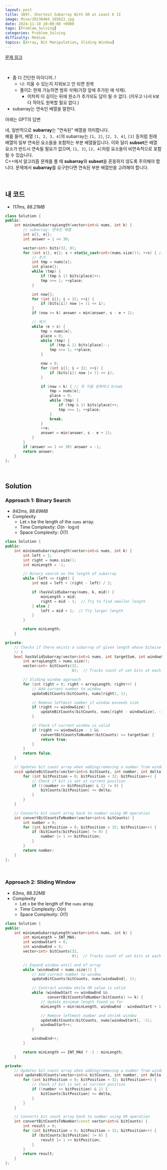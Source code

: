 ```yaml
---
layout: post
title: 3097. Shortest Subarray With OR at Least K II
image: Mine/20230404_185822.jpg
date: 2024-11-10 20:00:00 +0900
tags: [Problem_Solving]
categories: Problem_Solving
difficulty: Medium
topics: [Array, Bit Manipulation, Sliding Window]
---
```


[문제 링크](https://leetcode.com/problems/shortest-subarray-with-or-at-least-k-ii/description/?envType=daily-question&envId=2024-11-10)

<br/>

- 좀 더 간단한 아이디어..!
  - 나: 지울 수 있는지 지워보고 안 되면 원복
  - 풀이2: 현재 가능하면 범위 삭제(가장 앞에 추가된 애 삭제).
    - 어차피 이 길이는 뒤에 원소가 추가되도 답이 될 수 없다. (지우고 나서 k보다 작아도 원복할 필요 없다.)
- subarray는 연속인 배열을 말한다. 

아래는 GPT의 답변

네, 일반적으로 **subarray**는 "연속된" 배열을 의미합니다.  
예를 들어, 배열 `[1, 2, 3, 4]`의 subarray는 `[1, 2]`, `[2, 3, 4]`, `[3]` 등처럼 원래 배열의 일부 연속된 요소들을 포함하는 부분 배열들입니다. 이와 달리 **subset**은 배열 요소가 반드시 연속될 필요가 없으며, `[1, 3]`, `[2, 4]`처럼 요소들이 비연속적으로 포함될 수 있습니다.  
C++에서 알고리즘 문제를 풀 때 **subarray**와 **subset**을 혼동하지 않도록 주의해야 합니다. 문제에서 **subarray**를 요구한다면 연속된 부분 배열만을 고려해야 합니다.

<br/>

## 내 코드
- *117ms, 88.21MB*

```cpp
class Solution {
public:
	int minimumSubarrayLength(vector<int>& nums, int k) {
		// subarray: 연속인 배열
		int s{}, e{};
		int answer = 1 << 30;

		vector<int> bits(32, 0);
		for (int s{}, e{}; s < static_cast<int>(nums.size()); ++s) { // [e, s]
			// 추가
			int tmp = nums[s];
			int place{};
			while (tmp) {
				if (tmp & 1) bits[place]++;
				tmp >>= 1; ++place;
			}

			int now{};
			for (int i{}; i < 32; ++i) {
				if (bits[i]) now |= (1 << i);
			}
			if (now >= k) answer = min(answer, s - e + 1);

			// 제거
			while (e < s) {
				tmp = nums[e];
				place = 0;
				while (tmp) {
					if (tmp & 1) bits[place]--;
					tmp >>= 1; ++place;
				}

				now = 0;
				for (int i{}; i < 32; ++i) {
					if (bits[i]) now |= (1 << i);
				}

				if (now < k) { // 못 지움 원복하고 break
					tmp = nums[e];
					place = 0;
					while (tmp) {
						if (tmp & 1) bits[place]++;
						tmp >>= 1; ++place;
					}
					break;
				}
				++e;
				answer = min(answer, s - e + 1);
			}
		}
		if (answer == 1 << 30) answer = -1;
		return answer;
	}
};
```
<br/>

## Solution

### Approach 1: Binary Search
- *842ms, 88.69MB*
- Complexity
  - Let `n` be the length of the `nums` array.
  - Time Complexity: $O(n \cdot \log n)$
  - Space Complexity: $O(1)$

```cpp
class Solution {
public:
    int minimumSubarrayLength(vector<int>& nums, int k) {
        int left = 1;
        int right = nums.size();
        int minLength = -1;

        // Binary search on the length of subarray
        while (left <= right) {
            int mid = left + (right - left) / 2;

            if (hasValidSubarray(nums, k, mid)) {
                minLength = mid;
                right = mid - 1;  // Try to find smaller length
            } else {
                left = mid + 1;  // Try larger length
            }
        }

        return minLength;
    }

private:
    // Checks if there exists a subarray of given length whose bitwise OR is >=
    // k
    bool hasValidSubarray(vector<int>& nums, int targetSum, int windowSize) {
        int arrayLength = nums.size();
        vector<int> bitCounts(32,
                              0);  // Tracks count of set bits at each position

        // Sliding window approach
        for (int right = 0; right < arrayLength; right++) {
            // Add current number to window
            updateBitCounts(bitCounts, nums[right], 1);

            // Remove leftmost number if window exceeds size
            if (right >= windowSize) {
                updateBitCounts(bitCounts, nums[right - windowSize], -1);
            }

            // Check if current window is valid
            if (right >= windowSize - 1 &&
                convertBitCountsToNumber(bitCounts) >= targetSum) {
                return true;
            }
        }
        return false;
    }

    // Updates bit count array when adding/removing a number from window
    void updateBitCounts(vector<int>& bitCounts, int number, int delta) {
        for (int bitPosition = 0; bitPosition < 32; bitPosition++) {
            // Check if bit is set at current position
            if (((number >> bitPosition) & 1) != 0) {
                bitCounts[bitPosition] += delta;
            }
        }
    }

    // Converts bit count array back to number using OR operation
    int convertBitCountsToNumber(vector<int>& bitCounts) {
        int number = 0;
        for (int bitPosition = 0; bitPosition < 32; bitPosition++) {
            if (bitCounts[bitPosition] != 0) {
                number |= 1 << bitPosition;
            }
        }
        return number;
    }
};
```

<br/>

### Approach 2: Sliding Window
- *63ms, 88.32MB*
- Complexity
  - Let `n` be the length of the `nums` array.
  - Time Complexity: $O(n)$
  - Space Complexity: $O(1)$

```cpp
class Solution {
public:
    int minimumSubarrayLength(vector<int>& nums, int k) {
        int minLength = INT_MAX;
        int windowStart = 0;
        int windowEnd = 0;
        vector<int> bitCounts(32,
                              0);  // Tracks count of set bits at each position

        // Expand window until end of array
        while (windowEnd < nums.size()) {
            // Add current number to window
            updateBitCounts(bitCounts, nums[windowEnd], 1);

            // Contract window while OR value is valid
            while (windowStart <= windowEnd &&
                   convertBitCountsToNumber(bitCounts) >= k) {
                // Update minimum length found so far
                minLength = min(minLength, windowEnd - windowStart + 1);

                // Remove leftmost number and shrink window
                updateBitCounts(bitCounts, nums[windowStart], -1);
                windowStart++;
            }

            windowEnd++;
        }

        return minLength == INT_MAX ? -1 : minLength;
    }

private:
    // Updates bit count array when adding/removing a number from window
    void updateBitCounts(vector<int>& bitCounts, int number, int delta) {
        for (int bitPosition = 0; bitPosition < 32; bitPosition++) {
            // Check if bit is set at current position
            if ((number >> bitPosition) & 1) {
                bitCounts[bitPosition] += delta;
            }
        }
    }

    // Converts bit count array back to number using OR operation
    int convertBitCountsToNumber(const vector<int>& bitCounts) {
        int result = 0;
        for (int bitPosition = 0; bitPosition < 32; bitPosition++) {
            if (bitCounts[bitPosition] != 0) {
                result |= 1 << bitPosition;
            }
        }
        return result;
    }
};
```
